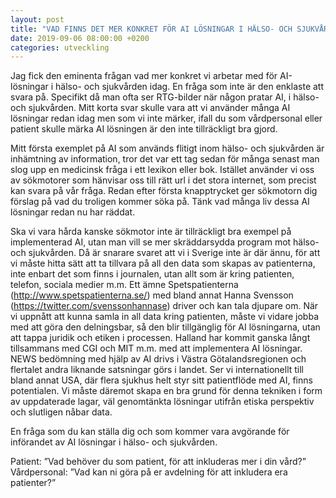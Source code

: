```yaml
---
layout: post
title: "VAD FINNS DET MER KONKRET FÖR AI LÖSNINGAR I HÄLSO- OCH SJUKVÅRDEN IDAG?"
date: 2019-09-06 08:00:00 +0200
categories: utveckling
---
```

Jag fick den eminenta frågan vad mer konkret vi arbetar med för AI-lösningar i hälso- och sjukvården idag. En fråga som inte är den enklaste att svara på. Specifikt då man ofta ser RTG-bilder när någon pratar AI, i hälso- och sjukvården. Mitt korta svar skulle vara att vi använder många AI lösningar redan idag men som vi inte märker, ifall du som vårdpersonal eller patient skulle märka AI lösningen är den inte tillräckligt bra gjord.

Mitt första exemplet på AI som används flitigt inom hälso- och sjukvården är inhämtning av information, tror det var ett tag sedan för många senast man slog upp en medicinsk fråga i ett lexikon eller bok. Istället använder vi oss av sökmotorer som hänvisar oss till rätt url i det stora internet, som precist kan svara på vår fråga. Redan efter första knapptrycket ger sökmotorn dig förslag på vad du troligen kommer söka på. Tänk vad många liv dessa AI lösningar redan nu har räddat.

Ska vi vara hårda kanske sökmotor inte är tillräckligt bra exempel på implementerad AI, utan man vill se mer skräddarsydda program mot hälso- och sjukvården. Då är snarare svaret att vi i Sverige inte är där ännu, för att vi måste hitta sätt att ta tillvara på all den data som skapas av patienterna, inte enbart det som finns i journalen, utan allt som är kring patienten, telefon, sociala medier m.m. Ett ämne Spetspatienterna (http://www.spetspatienterna.se/) med bland annat Hanna Svensson (https://twitter.com/svenssonhannase) driver och kan tala djupare om. När vi uppnått att kunna samla in all data kring patienten, måste vi vidare jobba med att göra den delningsbar, så den blir tillgänglig för AI lösningarna, utan att tappa juridik och etiken i processen. Halland har kommit ganska långt tillsammans med CGI och MIT m.m. med att implementera AI lösningar. NEWS bedömning med hjälp av AI drivs i Västra Götalandsregionen och flertalet andra liknande satsningar görs i landet. Ser vi internationellt till bland annat USA, där flera sjukhus helt styr sitt patientflöde med AI, finns potentialen. Vi måste däremot skapa en bra grund för denna tekniken i form av uppdaterade lagar, väl genomtänkta lösningar utifrån etiska perspektiv och slutligen nåbar data.

En fråga som du kan ställa dig och som kommer vara avgörande för införandet av AI lösningar i hälso- och sjukvården.

Patient: ”Vad behöver du som patient, för att inkluderas mer i din vård?”
Vårdpersonal: ”Vad kan ni göra på er avdelning för att inkludera era patienter?”